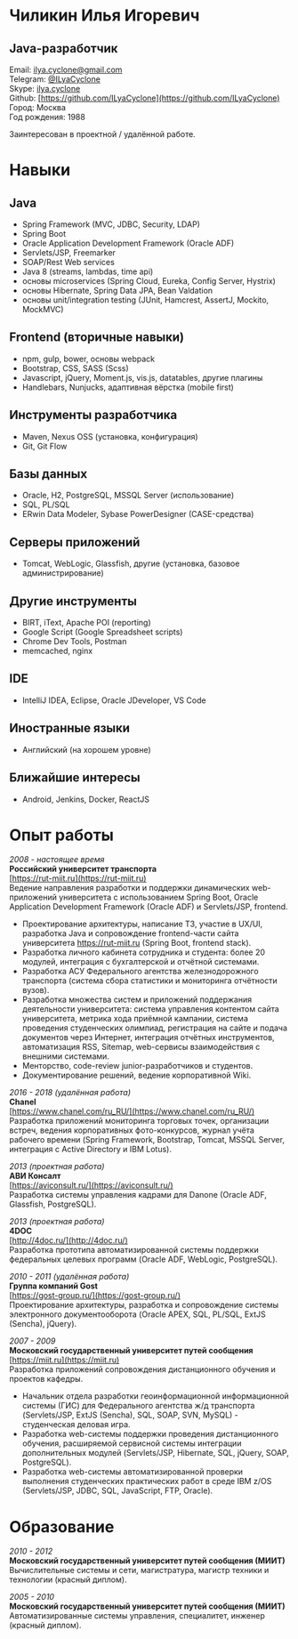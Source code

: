 # Чиликин Илья Игоревич
## Java-разработчик
Email: [ilya.cyclone@gmail.com](mailto:ilya.cyclone@gmail.com)  
Telegram: [@ILyaCyclone](https://t.me/ILyaCyclone)  
Skype: [ilya.cyclone](skype:ilya.cyclone)  
Github: [https://github.com/ILyaCyclone](https://github.com/ILyaCyclone)  
Город: Москва  
Год рождения: 1988

Заинтересован в проектной / удалённой работе.

# Навыки
## Java
- Spring Framework (MVC, JDBC, Security, LDAP)
- Spring Boot
- Oracle Application Development Framework (Oracle ADF)
- Servlets/JSP, Freemarker
- SOAP/Rest Web services
- Java 8 (streams, lambdas, time api)
- основы microservices (Spring Cloud, Eureka, Config Server, Hystrix)
- основы Hibernate, Spring Data JPA, Bean Valdation
- основы unit/integration testing (JUnit, Hamcrest, AssertJ, Mockito, MockMVC)

## Frontend (вторичные навыки)
- npm, gulp, bower, основы webpack
- Bootstrap, CSS, SASS (Scss)
- Javascript, jQuery, Moment.js, vis.js, datatables, другие плагины
- Handlebars, Nunjucks, адаптивная вёрстка (mobile first)

## Инструменты разработчика
- Maven, Nexus OSS (установка, конфигурация)
- Git, Git Flow

## Базы данных
- Oracle, H2, PostgreSQL, MSSQL Server (использование)
- SQL, PL/SQL
- ERwin Data Modeler, Sybase PowerDesigner (CASE-средства)

## Серверы приложений
- Tomcat, WebLogic, Glassfish, другие (установка, базовое администрирование)

## Другие инструменты
- BIRT, iText, Apache POI (reporting)
- Google Script (Google Spreadsheet scripts)
- Chrome Dev Tools, Postman
- memcached, nginx

## IDE
- IntelliJ IDEA, Eclipse, Oracle JDeveloper, VS Code

## Иностранные языки
- Английский (на хорошем уровне)

## Ближайшие интересы
- Android, Jenkins, Docker, ReactJS

# Опыт работы
_2008 - настоящее время_  
**Российский университет транспорта**  
[https://rut-miit.ru](https://rut-miit.ru)  
Ведение направления разработки и поддержки динамических web-приложений университета с использованием Spring Boot, Oracle Application Development Framework (Oracle ADF) и Servlets/JSP, frontend.
- Проектирование архитектуры, написание ТЗ, участие в UX/UI, разработка Java и сопровождение frontend-части сайта университета https://rut-miit.ru (Spring Boot, frontend stack).
- Разработка личного кабинета сотрудника и студента: более 20 модулей, интеграция с бухгалтерской и отчётной системами.
- Разработка АСУ Федерального агентства железнодорожного транспорта (система сбора статистики и мониторинга отчётности вузов).
- Разработка множества систем и приложений поддержания деятельности университета: система управления контентом сайта университета, метрика хода приёмной кампании, система проведения студенческих олимпиад, регистрация на сайте и подача документов через Интернет, интеграция отчётных инструментов, автоматизация RSS, Sitemap, web-сервисы взаимодействия с внешними системами.
- Менторство, code-review junior-разработчиков и студентов.
- Документирование решений, ведение корпоративной Wiki.

_2016 - 2018 (удалённая работа)_  
**Chanel**  
[https://www.chanel.com/ru_RU/](https://www.chanel.com/ru_RU/)  
Разработка приложений мониторинга торговых точек, организации встреч, ведения корпоративных фото-конкурсов, журнал учёта рабочего времени (Spring Framework, Bootstrap, Tomcat, MSSQL Server, интеграция с Active Directory и IBM Lotus).

_2013 (проектная работа)_  
**АВИ Консалт**  
[https://aviconsult.ru/](https://aviconsult.ru/)  
Разработка системы управления кадрами для Danone (Oracle ADF, Glassfish, PostgreSQL).

_2013 (проектная работа)_  
**4DOC**  
[http://4doc.ru/](http://4doc.ru/)  
Разработка прототипа автоматизированной системы поддержки федеральных целевых программ (Oracle ADF, WebLogic, PostgreSQL).

_2010 - 2011 (удалённая работа)_  
**Группа компаний Gost**  
[https://gost-group.ru/](https://gost-group.ru/)  
Проектирование архитектуры, разработка и сопровождение системы электронного документооборота (Oracle APEX, SQL, PL/SQL, ExtJS (Sencha), jQuery).

_2007 - 2009_  
**Московский государственный университет путей сообщения**  
[https://miit.ru](https://miit.ru)  
Разработка приложений сопровождения дистанционного обучения и проектов кафедры.
- Начальник отдела разработки геоинформационной информационной системы (ГИС) для Федерального агентства ж/д транспорта (Servlets/JSP, ExtJS (Sencha), SQL, SOAP, SVN, MySQL) - студенческая деловая игра.
- Разработка web-системы поддержки проведения дистанционного обучения, расширяемой сервисной системы интеграции дополнительных модулей (Servlets/JSP, Hibernate, SQL, jQuery, SOAP, PostgreSQL).
- Разработка web-системы автоматизированной проверки выполнения студенческих практических работ в среде IBM z/OS (Servlets/JSP, JDBC, SQL, JavaScript, FTP, Oracle).

# Образование
_2010 - 2012_  
**Московский государственный университет путей сообщения (МИИТ)**  
Вычислительные системы и сети, магистратура, магистр техники и технологии (красный диплом).

_2005 - 2010_  
**Московский государственный университет путей сообщения (МИИТ)**  
Автоматизированные системы управления, специалитет, инженер (красный диплом).